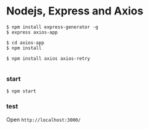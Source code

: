 # Nodejs, Express and Axios

```
$ npm install express-generator -g
$ express axios-app

$ cd axios-app
$ npm install

$ npm install axios axios-retry


```

### start
```
$ npm start
```

### test

Open `http://localhost:3000/`